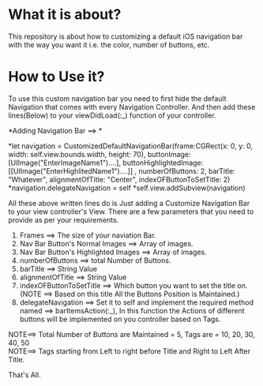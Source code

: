 #  What it is about? 

This repository is about how to customizing a default iOS navigation bar with the way you want it i.e. the color, number of buttons, etc.


#  How to Use it?

To use this custom navigation bar you need to first hide the default Navigation that comes with every Navigation Controller. And then add these lines(Below) to your viewDidLoad(:_) function of your controller.

*Adding Navigation Bar ==> * 

*let navigation = CustomizedDefaultNavigationBar(frame:CGRect(x: 0, y: 0, width: self.view.bounds.width, height: 70), buttonImage: [UIImage("EnterImageName1")....], buttonHighlightedImage:[[UIImage("EnterHighlitedName1")....]] , numberOfButtons: 2, barTitle: "Whatever", alignmentOfTitle: "Center", indexOFButtonToSetTitle: 2)
*navigation.delegateNavigation = self
*self.view.addSubview(navigation)


All these above written lines do is Just adding a Customize Navigation Bar to your view controller's View. There are a few parameters that you need to provide as per your requirements.

1) Frames ==> The size of your naviation Bar.  
2) Nav Bar Button's Normal Images ==> Array of images.  
3) Nav Bar Button's Highlighted Images ==> Array of images.  
4) numberOfButtons ==> total Number of Buttons.  
5) barTitle ==> String Value  
6) alignmentOfTitle ==> String Value  
7) indexOFButtonToSetTitle ==> Which button you want to set the title on. (NOTE ==> Based on this title All the Buttons Position is Maintained.)  
8) delegateNavigation ==> Set it to self and implement the required method named ==> barItemsAction(:_), In this function the Actions of different buttons will be implemented on you controller based on Tags.  

NOTE==> Total Number of Buttons are Maintained = 5, Tags are = 10, 20, 30, 40, 50  
NOTE==> Tags starting from Left to right before Title and Right to Left After Title.  


That's All.

